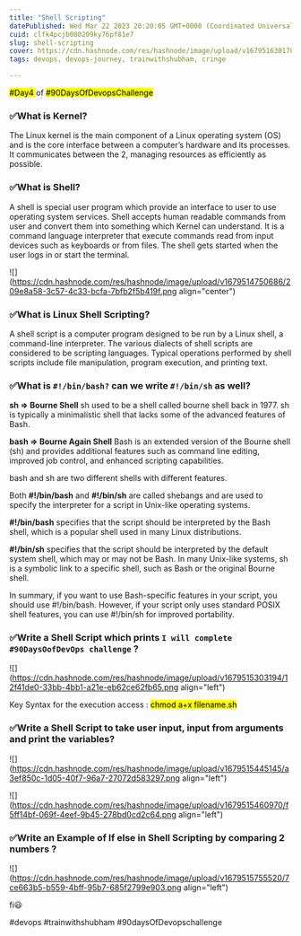 ```yaml
---
title: "Shell Scripting"
datePublished: Wed Mar 22 2023 20:20:05 GMT+0000 (Coordinated Universal Time)
cuid: clfk4pcjb000209ky76pf81e7
slug: shell-scripting
cover: https://cdn.hashnode.com/res/hashnode/image/upload/v1679516301702/4664b506-8c42-4ae5-88dd-f54bb1312f78.jpeg
tags: devops, devops-journey, trainwithshubham, cringe

---
```


<mark>#Day4 </mark> of <mark>#90DaysOfDevopsChallenge</mark>

### ✅What is Kernel?

The Linux kernel is the main component of a Linux operating system (OS) and is the core interface between a computer’s hardware and its processes. It communicates between the 2, managing resources as efficiently as possible.

### ✅What is Shell?

A shell is special user program which provide an interface to user to use operating system services. Shell accepts human readable commands from user and convert them into something which Kernel can understand. It is a command language interpreter that execute commands read from input devices such as keyboards or from files. The shell gets started when the user logs in or start the terminal.

![](https://cdn.hashnode.com/res/hashnode/image/upload/v1679514750686/209e8a58-3c57-4c33-bcfa-7bfb2f5b419f.png align="center")

### ✅What is Linux Shell Scripting?

A shell script is a computer program designed to be run by a Linux shell, a command-line interpreter. The various dialects of shell scripts are considered to be scripting languages. Typical operations performed by shell scripts include file manipulation, program execution, and printing text.

### ✅What is `#!/bin/bash?` can we write `#!/bin/sh` as well?

**sh =&gt; Bourne Shell** sh used to be a shell called bourne shell back in 1977. sh is typically a minimalistic shell that lacks some of the advanced features of Bash.

**bash =&gt; Bourne Again Shell** Bash is an extended version of the Bourne shell (sh) and provides additional features such as command line editing, improved job control, and enhanced scripting capabilities.

bash and sh are two different shells with different features.

Both **#!/bin/bash** and **#!/bin/sh** are called shebangs and are used to specify the interpreter for a script in Unix-like operating systems.

**#!/bin/bash** specifies that the script should be interpreted by the Bash shell, which is a popular shell used in many Linux distributions.

**#!/bin/sh** specifies that the script should be interpreted by the default system shell, which may or may not be Bash. In many Unix-like systems, sh is a symbolic link to a specific shell, such as Bash or the original Bourne shell.

In summary, if you want to use Bash-specific features in your script, you should use #!/bin/bash. However, if your script only uses standard POSIX shell features, you can use #!/bin/sh for improved portability.

### ✅Write a Shell Script which prints `I will complete #90DaysOofDevOps challenge` ?

![](https://cdn.hashnode.com/res/hashnode/image/upload/v1679515303194/12f41de0-33bb-4bb1-a21e-eb62ce62fb65.png align="left")

Key Syntax for the execution access : <mark>chmod a+x filename.sh</mark>

### ✅Write a Shell Script to take user input, input from arguments and print the variables?

![](https://cdn.hashnode.com/res/hashnode/image/upload/v1679515445145/a3ef850c-1d05-40f7-96a7-27072d583297.png align="left")

![](https://cdn.hashnode.com/res/hashnode/image/upload/v1679515460970/f5ff14bf-069f-4eef-9b45-278bd0cd2c64.png align="left")

### ✅Write an Example of If else in Shell Scripting by comparing 2 numbers ?

![](https://cdn.hashnode.com/res/hashnode/image/upload/v1679515755520/7ce663b5-b559-4bff-95b7-685f2799e903.png align="left")

fi😃

#devops #trainwithshubham #90daysOfDevopschallenge